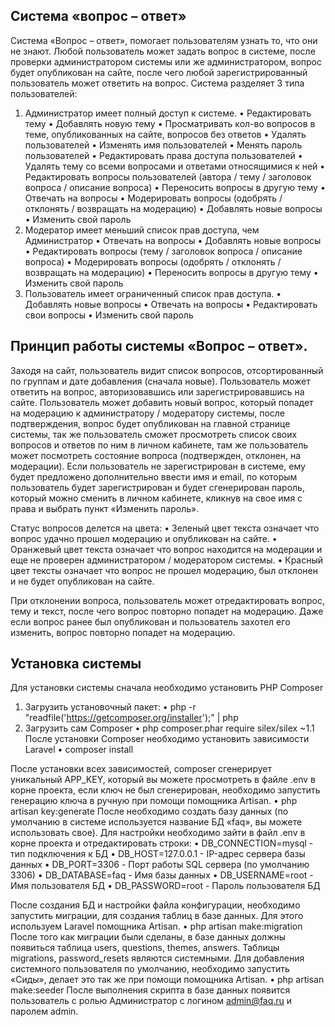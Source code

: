 ## Система «вопрос – ответ»

Система «Вопрос – ответ», помогает пользователям узнать то, что они не знают. 
Любой пользователь может задать вопрос в системе, после проверки администратором системы или же администратором, вопрос будет опубликован на сайте, после чего любой зарегистрированный пользователь может ответить на вопрос.
Система разделяет 3 типа пользователей:
1.	Администратор имеет полный доступ к системе.
•	Редактировать тему
•	Добавлять новую тему
•	Просматривать кол-во вопросов в теме, опубликованных на сайте, вопросов без ответов
•	Удалять пользователей
•	Изменять имя пользователей
•	Менять пароль пользователей
•	Редактировать права доступа пользователей
•	Удалять тему со всеми вопросами и ответами относящимися к ней
•	Редактировать вопросы пользователей (автора / тему /  заголовок вопроса / описание вопроса)
•	Переносить вопросы в другую тему
•	Отвечать на вопросы
•	Модерировать вопросы (одобрять / отклонять / возвращать на модерацию)
•	Добавлять новые вопросы
•	Изменить свой пароль
2.	Модератор имеет меньший список прав доступа, чем Администратор
•	Отвечать на вопросы
•	Добавлять новые вопросы
•	Редактировать вопросы (тему /  заголовок вопроса / описание вопроса)
•	Модерировать вопросы (одобрять / отклонять / возвращать на модерацию)
•	Переносить вопросы в другую тему
•	Изменить свой пароль
3.	Пользователь имеет ограниченный список прав доступа.
•	Добавлять новые вопросы
•	Отвечать на вопросы
•	Редактировать свои вопросы
•	Изменить свой пароль

## Принцип работы системы «Вопрос – ответ».

Заходя на сайт, пользователь видит список вопросов, отсортированный по группам и дате добавления (сначала новые).
Пользователь может ответить на вопрос, авторизовавшись или зарегистрировавшись на сайте.
Пользователь может добавить новый вопрос, который попадет на модерацию к администратору / модератору системы, после подтверждения, вопрос будет опубликован на главной странице системы, так же пользователь сможет просмотреть список своих вопросов и ответов по ним в личном кабинете, там же пользователь может посмотреть состояние вопроса (подтвержден, отклонен, на модерации).
Если пользователь не зарегистрирован в системе, ему будет предложено дополнительно ввести имя и email, по которым пользователь будет зарегистрирован и будет сгенерирован пароль, который можно сменить в личном кабинете, кликнув на свое имя с права и выбрать пункт «Изменить пароль».

Статус вопросов делется на цвета:
•	Зеленый цвет текста означает что вопрос удачно прошел модерацию и опубликован на сайте.
•	Оранжевый цвет текста означает что вопрос находится на модерации и еще не проверен администратором / модератором системы.
•	Красный цвет тексты означает что вопрос не прошел модерацию, был отклонен и не будет опубликован на сайте.

При отклонении вопроса, пользователь может отредактировать вопрос, тему и текст, после чего вопрос повторно попадет на модерацию.
Даже если вопрос ранее был опубликован и пользователь захотел его изменить, вопрос повторно попадет на модерацию.


## Установка системы
Для установки системы сначала необходимо установить PHP Composer
1)	Загрузить установочный пакет:
•	php -r "readfile('https://getcomposer.org/installer');" | php
2)	Загрузить сам Composer
•	php composer.phar require silex/silex ~1.1
После установки Composer необходимо установить зависимости Laravel
•	composer install

После установки всех зависимостей, composer сгенерирует уникальный APP_KEY, который вы можете просмотреть в файле .env в корне проекта, если ключ не был сгенерирован, необходимо запустить генерацию ключа в ручную при помощи помощника Artisan.
•	php artisan key:generate
После необходимо создать базу данных (по умолчанию в системе используется название БД  «faq», вы можете использовать свое).
Для настройки необходимо зайти в файл .env в корне проекта и отредактировать строки:
•	DB_CONNECTION=mysql    -   тип подключения к БД
•	DB_HOST=127.0.0.1   -   IP-адрес сервера базы данных
•	DB_PORT=3306   -   Порт работы SQL сервера (по умолчанию 3306)
•	DB_DATABASE=faq    -   Имя базы данных
•	DB_USERNAME=root   -   Имя пользователя БД
•	DB_PASSWORD=root   -   Пароль пользователя БД

После создания БД и настройки файла конфигурации, необходимо запустить миграции, для создания таблиц в базе данных. Для этого используем Laravel помощника Artisan.
•	php artisan make:migration
После того как миграции были сделаны, в базе данных должны появиться таблица users, questions, themes, answers. Таблицы migrations, password_resets являются системными.
Для добавления системного пользователя по умолчанию, необходимо запустить «Сиды», делает это так же при помощи помощника Artisan.
•	php artisan make:seeder
После выполнения скрипта в базе данных появится пользователь с ролью Администратор с логином admin@faq.ru и паролем admin.
